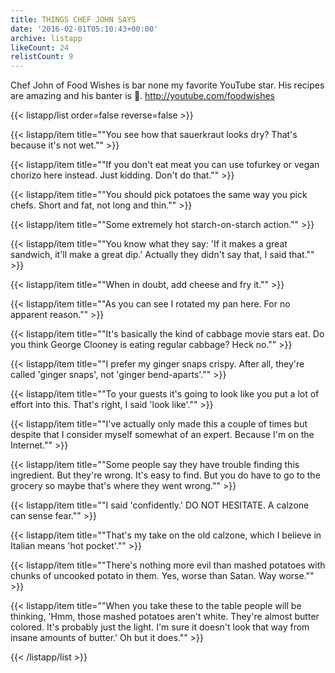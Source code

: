```yaml
---
title: THINGS CHEF JOHN SAYS
date: '2016-02-01T05:10:43+00:00'
archive: listapp
likeCount: 24
relistCount: 9
---
```


Chef John of Food Wishes is bar none my favorite YouTube star. His recipes are amazing and his banter is 💯. http://youtube.com/foodwishes

<!--more-->

{{< listapp/list order=false reverse=false >}}

   {{< listapp/item title="\"You see how that sauerkraut looks dry? That's because it's not wet.\"" >}}

   {{< listapp/item title="\"If you don't eat meat you can use tofurkey or vegan chorizo here instead. Just kidding. Don't do that.\"" >}}

   {{< listapp/item title="\"You should pick potatoes the same way you pick chefs. Short and fat, not long and thin.\"" >}}

   {{< listapp/item title="\"Some extremely hot starch-on-starch action.\"" >}}

   {{< listapp/item title="\"You know what they say: 'If it makes a great sandwich, it'll make a great dip.' Actually they didn't say that, I said that.\"" >}}

   {{< listapp/item title="\"When in doubt, add cheese and fry it.\"" >}}

   {{< listapp/item title="\"As you can see I rotated my pan here. For no apparent reason.\"" >}}

   {{< listapp/item title="\"It's basically the kind of cabbage movie stars eat. Do you think George Clooney is eating regular cabbage? Heck no.\"" >}}

   {{< listapp/item title="\"I prefer my ginger snaps crispy. After all, they're called 'ginger snaps', not 'ginger bend-aparts'.\"" >}}

   {{< listapp/item title="\"To your guests it's going to look like you put a lot of effort into this. That's right, I said 'look like'.\"" >}}

   {{< listapp/item title="\"I've actually only made this a couple of times but despite that I consider myself somewhat of an expert. Because I'm on the Internet.\"" >}}

   {{< listapp/item title="\"Some people say they have trouble finding this ingredient. But they're wrong. It's easy to find. But you do have to go to the grocery so maybe that's where they went wrong.\"" >}}

   {{< listapp/item title="\"I said 'confidently.' DO NOT HESITATE. A calzone can sense fear.\"" >}}

   {{< listapp/item title="\"That's my take on the old calzone, which I believe in Italian means 'hot pocket'.\"" >}}

   {{< listapp/item title="\"There's nothing more evil than mashed potatoes with chunks of uncooked potato in them. Yes, worse than Satan. Way worse.\"" >}}

   {{< listapp/item title="\"When you take these to the table people will be thinking, 'Hmm, those mashed potatoes aren't white. They're almost butter colored. It's probably just the light. I'm sure it doesn't look that way from insane amounts of butter.' Oh but it does.\"" >}}

{{< /listapp/list >}}

